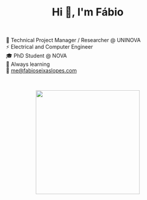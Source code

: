 <h1 align="center">Hi 👋, I'm Fábio</h1>
<!--<h3 align="center">Software Engineer</h3>-->

<br>

&nbsp; &nbsp; &nbsp; &nbsp; 💼 Technical Project Manager / Researcher @ UNINOVA <br>
&nbsp; &nbsp; &nbsp; &nbsp; ⚡ Electrical and Computer Engineer <br>
&nbsp; &nbsp; &nbsp; &nbsp; 🎓 PhD Student @ NOVA <br>
&nbsp; &nbsp; &nbsp; &nbsp; 🌱 Always learning <br>
&nbsp; &nbsp; &nbsp; &nbsp; 💬 me@fabioseixaslopes.com

<br>


<p align="center">
  <img src="https://skillicons.dev/icons?i=python,java,androidstudio,javascript,html,css,git,vscode&perline=4" width=280 />
</p>
<!--<p align="center">
  <img src="https://stats-sigma-roan.vercel.app/api/top-langs/?username=fabioseixaslopes&show_icons=true&theme=transparent&layout=compact&hide_border=true&langs_count=10&hide_title=true" width=300/>
</p>
<p align="center"><em> incl. 🔒 repos.</em></p>-->

